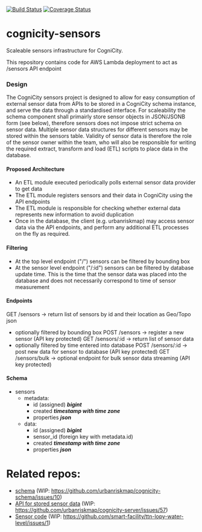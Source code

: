 [![Build Status](https://travis-ci.org/urbanriskmap/cognicity-sensors.svg?branch=dev)](https://travis-ci.org/urbanriskmap/cognicity-sensors) [![Coverage Status](https://coveralls.io/repos/github/urbanriskmap/cognicity-sensors/badge.svg?branch=dev)](https://coveralls.io/github/urbanriskmap/cognicity-sensors?branch=dev)

# cognicity-sensors
Scaleable sensors infrastructure for CogniCity.

This repository contains code for AWS Lambda deployment to act as /sensors API endpoint

### Design
The CogniCity sensors project is designed to allow for easy consumption of external sensor data from APIs to be stored in a CogniCity schema instance, and serve the data through a standardised interface. For scaleability the schema component shall primairly store sensor objects in JSON/JSONB form (see below), therefore sensors does not impose strict schema on sensor data. Multiple sensor data structures for different sensors may be stored within the sensors table. Validity of sensor data is therefore the role of the sensor owner within the team, who will also be responsible for writing the required extract, transform and load (ETL) scripts to place data in the database.

#### Proposed Architecture
- An ETL module executed periodically polls external sensor data provider to get data
- The ETL module registers sensors and their data in CogniCity using the API endpoints
- The ETL module is responsible for checking whether external data represents new information to avoid duplication
- Once in the database, the client (e.g. urbanriskmap) may access sensor data via the API endpoints, and perform any additional ETL processes on the fly as required.

#### Filtering
- At the top level endpoint ("/") sensors can be filtered by bounding box
- At the sensor level endpoint ("/:id") sensors can be filtered by database update time. This is the time that the sensor data was placed into the database and does not necessarily correspond to time of sensor measurement

#### Endpoints
GET /sensors -> return list of sensors by id and their location as Geo/Topo json
- optionally filtered by bounding box
POST /sensors -> register a new sensor (API key protected)
GET /sensors/:id -> return list of sensor data
- optionally filtered by time entered into database
POST /sensors/:id -> post new data for sensor to database (API key protected)
GET /sensors/bulk -> optional endpoint for bulk sensor data streaming (API key protected)

#### Schema
- sensors
  - metadata:
    - id (assigned) ***bigint***
    - created ***timestamp with time zone***
    - properties ***json***
  - data:
    - id (assigned) ***bigint***
    - sensor_id (foreign key with metadata.id)
    - created ***timestamp with time zone***
    - properties ***json***

# Related repos:
* [schema](https://github.com/urbanriskmap/cognicity-schema) (WIP: https://github.com/urbanriskmap/cognicity-schema/issues/10)
* [API for stored sensor data](https://github.com/urbanriskmap/cognicity-server/) (WIP: https://github.com/urbanriskmap/cognicity-server/issues/57)
* [Sensor code](https://github.com/smart-facility/ttn-lopy-water-level) (WIP: https://github.com/smart-facility/ttn-lopy-water-level/issues/1)
